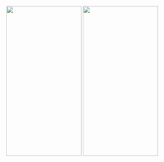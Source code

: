 <img src="https://user-images.githubusercontent.com/26844387/104124904-74c2be00-5379-11eb-9600-f71ae3162da8.png" width="200" height="400" />  <img src="https://user-images.githubusercontent.com/26844387/104124908-78eedb80-5379-11eb-8542-ea729b0ff30e.png" width="200" height="400" />
